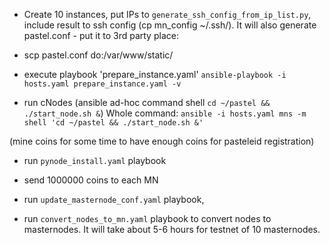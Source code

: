  - Create 10 instances, put IPs to `generate_ssh_config_from_ip_list.py`, include result to ssh config
 (cp mn_config ~/.ssh/). It will also generate pastel.conf - put it to 3rd party place: 
  - scp pastel.conf do:/var/www/static/

 - execute playbook 'prepare_instance.yaml'
 `ansible-playbook -i hosts.yaml prepare_instance.yaml -v`
 - run cNodes (ansible ad-hoc command shell `cd ~/pastel && ./start_node.sh &`)
 Whole command: `ansible -i hosts.yaml mns -m shell 'cd ~/pastel && ./start_node.sh &'`
 
 (mine coins for some time to have enough coins for pasteleid registration)
 - run `pynode_install.yaml` playbook

 - send 1000000 coins to each MN 
 
 - run `update_masternode_conf.yaml` playbook,
 - run `convert_nodes_to_mn.yaml` playbook to convert nodes to masternodes. It will take about 5-6 hours for testnet of 10 masternodes. 
